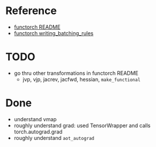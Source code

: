 # Reference
- [functorch README](https://github.com/pytorch/pytorch/tree/master/functorch)
- [functorch writing_batching_rules](https://github.com/pytorch/pytorch/blob/master/functorch/writing_batching_rules.md)

# TODO
- go thru other transformations in functorch README
  - jvp, vjp, jacrev, jacfwd, hessian, `make_functional`

# Done
- understand vmap
- roughly understand grad: used TensorWrapper and calls torch.autograd.grad
- roughly understand `aot_autograd`
